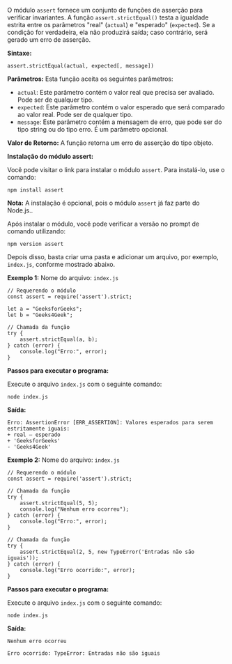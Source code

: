O módulo `assert` fornece um conjunto de funções de asserção para verificar invariantes. A função `assert.strictEqual()` testa a igualdade estrita entre os parâmetros "real" (`actual`) e "esperado" (`expected`). Se a condição for verdadeira, ela não produzirá saída; caso contrário, será gerado um erro de asserção.

**Sintaxe:**

```
assert.strictEqual(actual, expected[, message])
```

**Parâmetros:** Esta função aceita os seguintes parâmetros:

- `actual`: Este parâmetro contém o valor real que precisa ser avaliado. Pode ser de qualquer tipo.
- `expected`: Este parâmetro contém o valor esperado que será comparado ao valor real. Pode ser de qualquer tipo.
- `message`: Este parâmetro contém a mensagem de erro, que pode ser do tipo string ou do tipo erro. É um parâmetro opcional.

**Valor de Retorno:** A função retorna um erro de asserção do tipo objeto.

**Instalação do módulo assert:**

Você pode visitar o link para instalar o módulo `assert`. Para instalá-lo, use o comando:

```
npm install assert
```

**Nota:** A instalação é opcional, pois o módulo `assert` já faz parte do Node.js..

Após instalar o módulo, você pode verificar a versão no prompt de comando utilizando:

```
npm version assert
```

Depois disso, basta criar uma pasta e adicionar um arquivo, por exemplo, `index.js`, conforme mostrado abaixo.

**Exemplo 1:** Nome do arquivo: `index.js`

```
// Requerendo o módulo
const assert = require('assert').strict;

let a = "GeeksforGeeks";
let b = "Geeks4Geek";

// Chamada da função
try {
    assert.strictEqual(a, b);
} catch (error) {
    console.log("Erro:", error);
}
```

**Passos para executar o programa:**

Execute o arquivo `index.js` com o seguinte comando:

```
node index.js
```

**Saída:**

```
Erro: AssertionError [ERR_ASSERTION]: Valores esperados para serem estritamente iguais:  
+ real – esperado  
+ 'GeeksforGeeks'  
- 'Geeks4Geek'  
```

**Exemplo 2:** Nome do arquivo: `index.js`

```
// Requerendo o módulo
const assert = require('assert').strict;

// Chamada da função
try {
    assert.strictEqual(5, 5);
    console.log("Nenhum erro ocorreu");
} catch (error) {
    console.log("Erro:", error);
}

// Chamada da função
try {
    assert.strictEqual(2, 5, new TypeError('Entradas não são iguais'));
} catch (error) {
    console.log("Erro ocorrido:", error);
}
```

**Passos para executar o programa:**

Execute o arquivo `index.js` com o seguinte comando:

```
node index.js
```

**Saída:**

```
Nenhum erro ocorreu

Erro ocorrido: TypeError: Entradas não são iguais  
```




